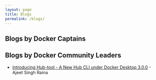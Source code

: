 ```yaml
---
layout: page
title: Blogs
permalink: /blogs/
---
```


## Blogs by Docker Captains




## Blogs by Docker Community Leaders

- [Introducing Hub-tool - A New Hub CLI under Docker Desktop 3.0.0](https://dev.to/docker/5-minutes-to-docker-hub-tool-12o) - Ajeet Singh Raina

